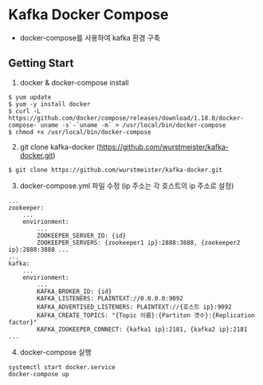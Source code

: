 # Kafka Docker Compose
- docker-compose를 사용하여 kafka 환경 구축

## Getting Start

1. docker & docker-compose install

```
$ yum update
$ yum -y install docker
$ curl -L https://github.com/docker/compose/releases/download/1.18.0/docker-compose-`uname -s`-`uname -m` > /usr/local/bin/docker-compose
$ chmod +x /usr/local/bin/docker-compose
```

2. git clone kafka-docker (https://github.com/wurstmeister/kafka-docker.git)

```
$ git clone https://github.com/wurstmeister/kafka-docker.git
```

3. docker-compose.yml 파일 수정 (ip 주소는 각 호스트의 ip 주소로 설정)
```
...
zookeeper:
    ...
    envirionment:
        ...
        ZOOKEEPER_SERVER_ID: {id}
        ZOOKEEPER_SERVERS: {zookeeper1 ip}:2888:3888, {zookeeper2 ip}:2888:3888 ...
...
kafka:
    ...
    envirionment:
        ...
        KAFKA_BROKER_ID: {id}
        KAFKA_LISTENERS: PLAINTEXT://0.0.0.0:9092
        KAFKA_ADVERTISED_LISTENERS: PLAINTEXT://{호스트 ip}:9092
        KAFKA_CREATE_TOPICS: "{Topic 이름}:{Partiton 갯수}:{Replication factor}"
        KAFKA_ZOOKEEPER_CONNECT: {kafka1 ip}:2181, {kafka2 ip}:2181
...
```
4. docker-compose 실행
```
systemctl start docker.service
docker-compose up
```
